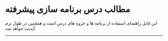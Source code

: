 # مطالب درس برنامه سازی پیشرفته



  این فایل راهنمای استفاده از برنامه ها و جزوه های درس است و همچنین در طول ترم آپدیت خواهد شد. 


---






  
